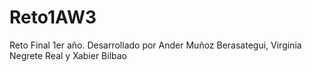 # Reto1AW3
Reto Final 1er año. Desarrollado por Ander Muñoz Berasategui, Virginia Negrete Real y Xabier Bilbao
